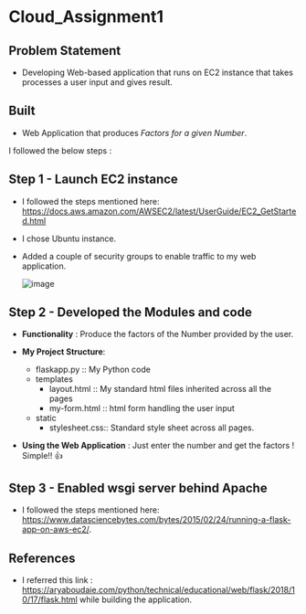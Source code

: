 Cloud_Assignment1
===================

Problem Statement
------------------

- Developing Web-based application that runs on EC2 instance that takes processes a user input and gives result.


Built
-------------------
- Web Application that produces *Factors for a given Number*.


I followed the below steps :

Step 1 - Launch EC2 instance
-----------------------------

- I followed the steps mentioned here: https://docs.aws.amazon.com/AWSEC2/latest/UserGuide/EC2_GetStarted.html
- I chose Ubuntu instance.
- Added a couple of security groups to enable traffic to my web application.

  ![image](../master/Security_Groups.PNG)

Step 2 - Developed the Modules and code 
------------------------------------------

- **Functionality** : Produce the factors of the Number provided by the user.

- **My Project Structure**:
	- flaskapp.py :: My Python code
	- templates
		- layout.html   :: My standard html files inherited across all the pages
		- my-form.html  :: html form handling the user input 
	- static
		- stylesheet.css:: Standard style sheet across all pages.
		
- **Using the Web Application** : Just enter the number and get the factors ! Simple!! :+1:

Step 3 - Enabled wsgi server behind Apache 
------------------------------------------ 		

- I followed the steps mentioned here: https://www.datasciencebytes.com/bytes/2015/02/24/running-a-flask-app-on-aws-ec2/.

References 
-------------
- I referred this link : https://aryaboudaie.com/python/technical/educational/web/flask/2018/10/17/flask.html while building the application.